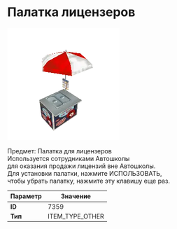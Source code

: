 # Палатка лицензеров

![Item Image](../img/7359.webp?raw=true)

Предмет: Палатка для лицензеров<br>Используется сотрудниками Автошколы<br>для оказания продажи лицензий вне Автошколы.<br>Для установки палатки, нажмите ИСПОЛЬЗОВАТЬ,<br>чтобы убрать палатку, нажмите эту клавишу еще раз.


| Параметр | Значение |
|----------|----------|
| **ID** | 7359 |
| **Тип** | ITEM_TYPE_OTHER |

